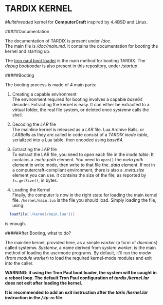 # TARDIX KERNEL

_Multithreaded_ kernel for **ComputerCraft** inspired by 4.4BSD and Linux.


#####Documentation

The documentation of TARDIX is present under _/doc_. <br>
The main file is _/doc/main.md_. It contains the documentation for booting the kernel and starting up.

The [tron paul boot loader](http://github.com/TARDIX/Tron_Paul) is the main method for booting TARDIX. The _debug bootloader_ is also present in this repository, under _/startup_.

#####Booting

The booting process is made of 4 main parts:
1. Creating a capable environment<br>
  The environment required for booting involves a capable _base64_ decoder. Extracting the kernel is easy. It can either be extracted to a virtual folder, the real file system, or deleted once _systemw_ calls the shell.

2. Decoding the _LAR_ file<br>
  The mainline kernel is released as a _LAR_ file. Lua Archive Balls, or _LARBalls_ as they are called in code consist of a _TARDIX inode table_, serialized into a Lua table, then encoded using _base64_.

3. Extracting the _LAR_ file<br>
  To extract the LAR file, you need to open each file in the _inode table_: It contains a _.meta.path_ element. You need to ```open()``` the _meta.path_ element in write mode, then write to that file the _.data_ element. If not in a computercraft-compliant environment, there is also a _.meta.size_ element you can use. It contains the size of the file, as reported by ```fs.getSize()```, in bytes.

4. Loading the Kernel<br>
  Finally, the computer is now in the right state for loading the main kernel file. ```/kernel/main.lua``` is the file you should load. Simply loading the file, using<br>
  ```lua
    loadfile('/kernel/main.lua')()
  ```
  is enough.


#####After Booting, what to do?

The mainline kernel, provided here, as a simple _worker_ (a form of _daemons_) called systemw. _Systemw_, a name derived from _system worker_, is the main method of loading the usermode programs. By default, it'll run the _modw_ (from _module worker_) to load the required kernel-mode modules and exit into the caller.

**WARNING: if using the Tron Paul boot loader, the system will be caught in a reboot loop. The default Tron Paul configuration of _tardix /kernel.lar_ does not exit after loading the kernel.**

**It is recommended to add an _exit_ instruction after the _tarix /kernel.lar_ instruction in the _/.tp-rc_ file.**
